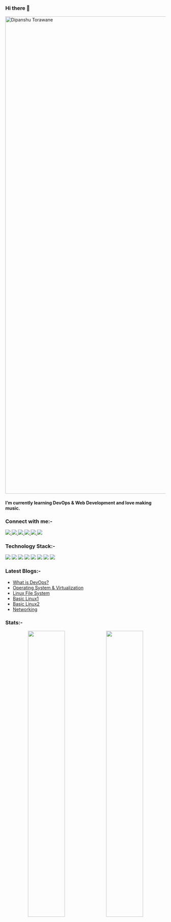 ### Hi there 👋

<img src="https://capsule-render.vercel.app/api?type=waving&color=gradient&height=250&text=%20Dipanshu%20Torawane%20&fontAlignY=35&desc=||%20He/him%20|%20Student%20|%20India%20%20||&descAlign=50&descAlignY=60" alt="Dipanshu Torawane" width="1500" />

#### I’m currently learning DevOps & Web Development and love making music.

### Connect with me:-
<a href="https://www.linkedin.com/in/dipanshu-torawane">
<img src="https://img.shields.io/badge/LinkedIn-0077B5?style=for-the-badge&logo=linkedin&logoColor=white">
</a>
<a href="torawanedipanshu@gmail.com">
<img src="https://img.shields.io/badge/Gmail-D14836?style=for-the-badge&logo=gmail&logoColor=white">
</a>
<a href="https://twitter.com/dipanshu_18">
<img src="https://img.shields.io/badge/Twitter-1DA1F2?style=for-the-badge&logo=twitter&logoColor=white">
</a>
<a href="https://dipanshutorawane.hashnode.dev/">
<img src="https://img.shields.io/badge/Hashnode-2962FF?style=for-the-badge&logo=hashnode&logoColor=white">
</a>
<a href="https://dev.to/dipanshu_18">
<img src="https://img.shields.io/badge/dev.to-0A0A0A?style=for-the-badge&logo=devdotto&logoColor=white">
</a>
<a href="https://www.instagram.com/dipanshutorawane/">
<img src="https://img.shields.io/badge/Instagram-E4405F?style=for-the-badge&logo=instagram&logoColor=white">
</a>

### Technology Stack:-
<img src="https://img.shields.io/badge/HTML5-E34F26?style=for-the-badge&logo=html5&logoColor=white"> <img src="https://img.shields.io/badge/CSS3-1572B6?style=for-the-badge&logo=css3&logoColor=white"> <img src="https://img.shields.io/badge/Git-F05032?style=for-the-badge&logo=git&logoColor=white"> <img src="https://img.shields.io/badge/GitHub-100000?style=for-the-badge&logo=github&logoColor=white"> <img src="https://img.shields.io/badge/Docker-2CA5E0?style=for-the-badge&logo=docker&logoColor=white"> <img src="https://img.shields.io/badge/Linux-FCC624?style=for-the-badge&logo=linux&logoColor=black"> <img src="https://img.shields.io/badge/Digital_Ocean-0080FF?style=for-the-badge&logo=DigitalOcean&logoColor=white"> <img src="https://img.shields.io/badge/Amazon_AWS-FF9900?style=for-the-badge&logo=amazonaws&logoColor=white">

### Latest Blogs:-
- <a href="https://dipanshutorawane.hashnode.dev/what-is-devops">What is DevOps?</a>
- <a href="https://dipanshutorawane.hashnode.dev/operating-system-and-virtualization">Operating System & Virtualization</a>
- <a href="https://dipanshutorawane.hashnode.dev/linux-file-system">Linux File System</a>
- <a href="https://dipanshutorawane.hashnode.dev/basic-linux1">Basic Linux1</a>
- <a href="https://dipanshutorawane.hashnode.dev/basic-linux2">Basic Linux2</a>
- <a href="https://dipanshutorawane.hashnode.dev/networking">Networking</a>

### Stats:-
<p align="center">
	<img width="48%" src="https://github-readme-stats.vercel.app/api?username=dipanshu18&show_icons=true&theme=highcontrast" />
  <img width="48%" src="https://github-readme-streak-stats.herokuapp.com/?user=dipanshu18&theme=highcontrast" />
</p>

<!-- ![](https://activity-graph.herokuapp.com/graph?username=dipanshu18&theme=react-dark&hide_border=true) -->

<!--
**dipanshu18/dipanshu18** is a ✨ _special_ ✨ repository because its `README.md` (this file) appears on your GitHub profile.

Here are some ideas to get you started:

- 🔭 I’m currently working on ...
- 👯 I’m looking to collaborate on ...
- 🤔 I’m looking for help with ...
- 💬 Ask me about ...
- ⚡ Fun fact: ...
-->
